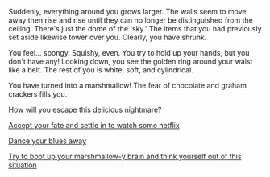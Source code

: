 Suddenly, everything around you grows larger. The walls seem to move away then rise and rise until they can no longer be
distinguished from the ceiling. There's just the dome of the 'sky.' The items that you had previously set aside likewise
tower over you. Clearly, you have shrunk.

You feel... spongy. Squishy, even. You try to hold up your hands, but you don't have any! Looking down, you see the
golden ring around your waist like a belt. The rest of you is white, soft, and cylindrical.

You have turned into a marshmallow! The fear of chocolate and graham crackers fills you. 

How will you escape this delicious nightmare?

[Accept your fate and settle in to watch some netflix](../netflix/netflix.md)

[Dance your blues away](../hammertime/hammertime.md)

[Try to boot up your marshmallow-y brain and think yourself out of this situation](../ponder/ponder-about-life.md)
